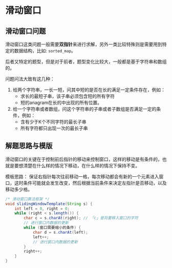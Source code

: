 # 滑动窗口

## 滑动窗口问题

滑动窗口这类问题一般需要**双指针**来进行求解，另外一类比较特殊则是需要用到特定的数据结构，比如: `sorted_map`。

后者又特定的题型，但是对于前者，题型变化比较大，一般都是基于字符串和数组的。

问题问法大致有这几种：

1. 给两个字符串，一长一短，问其中短的是否在长的满足一定条件存在，例如：
   - 求长的最短子串，该子串必须包含短的所有字符
   - 短的anagram在长的中出现的所有位置。
2. 给一个字符串或者数组，问这个字符串的子串或者子数组是否满足一定的条件，例如：
   - 含有少于K个不同字符的最长子串
   - 所有字符都只出现一次的最长子串

## 解题思路与模版

滑动窗口的关键在于控制前后指针的移动来控制窗口，这样的移动是有条件的，也就是要想清楚在什么样的情况下移动，在什么样的情况下保持不变。

模板思路： 保证右指针每次往前移动一格，每次移动都会有新的一个元素进入窗口，这时条件可能就会发生改变，然后根据当前条件来决定左指针是否移动，以及移动多少格。

```java
/* 滑动窗口算法框架 */
void slidingWindowTemplate(String s) {
    int left = 0, right = 0;
    while (right < s.length()) {
        char c = s.charAt(right); // 「c」是将要移入窗口的字符
        // 进行窗口内数据的更新
        while (窗口需要缩小的条件) {
            char d = s.charAt(left);
            left++;
            // 进行窗口内数据的更新
        }
        right++;
    }
}
```

